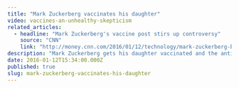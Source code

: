 ```yaml
---
title: "Mark Zuckerberg vaccinates his daughter"
video: vaccines-an-unhealthy-skepticism
related_articles:
  - headline: "Mark Zuckerberg's vaccine post stirs up controversy"
    source: "CNN"
    link: "http://money.cnn.com/2016/01/12/technology/mark-zuckerberg-baby-vaccine-facebook/"
description: "Mark Zuckerberg gets his daughter vaccinated and the anti-vaxxers are NOT happy. Here's the backstory on why."
date: 2016-01-12T15:34:00.000Z
published: true
slug: mark-zuckerberg-vaccinates-his-daughter
---
```


